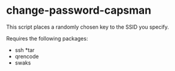 # change-password-capsman

This script places a randomly chosen key to the SSID you specify.

Requires the following packages:
* ssh
*tar
* qrencode
* swaks
